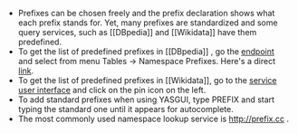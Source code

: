 - Prefixes can be chosen freely and the prefix declaration shows what each prefix stands for. Yet, many prefixes are standardized and some query services, such as [[DBpedia]] and [[Wikidata]] have them predefined.
- To get the list of predefined prefixes in [[DBpedia]] , go the [endpoint](https://dbpedia.org/sparql) and select from menu Tables → Namespace Prefixes. Here's a direct [link](https://dbpedia.org/sparql/?help=nsdecl).
- To get the list of predefined prefixes in [[Wikidata]], go to the [service user interface](https://query.wikidata.org) and click on the pin icon on the left.
- To add standard prefixes when using YASGUI, type PREFIX and start typing the standard one until it appears for autocomplete.
- The most commonly used namespace lookup service is http://prefix.cc  .